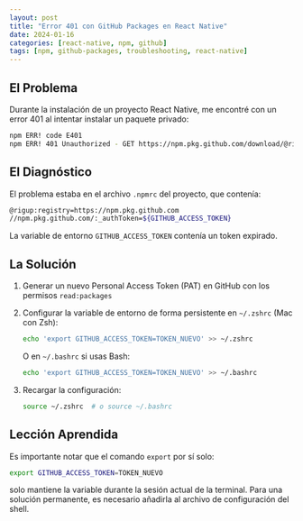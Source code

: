 ```yaml
---
layout: post
title: "Error 401 con GitHub Packages en React Native"
date: 2024-01-16
categories: [react-native, npm, github]
tags: [npm, github-packages, troubleshooting, react-native]
---
```


## El Problema

Durante la instalación de un proyecto React Native, me encontré con un error 401 al intentar instalar un paquete privado:

```bash
npm ERR! code E401
npm ERR! 401 Unauthorized - GET https://npm.pkg.github.com/download/@rigup/themes-react-native-paper/1.0.1/cc617bf4fbb89ec87bf450489f8607fb623e11d7 - unauthenticated: User cannot be authenticated with the token provided.
```

## El Diagnóstico

El problema estaba en el archivo `.npmrc` del proyecto, que contenía:

```bash
@rigup:registry=https://npm.pkg.github.com
//npm.pkg.github.com/:_authToken=${GITHUB_ACCESS_TOKEN}
```

La variable de entorno `GITHUB_ACCESS_TOKEN` contenía un token expirado.

## La Solución

1. Generar un nuevo Personal Access Token (PAT) en GitHub con los permisos `read:packages`

2. Configurar la variable de entorno de forma persistente en `~/.zshrc` (Mac con Zsh):
   ```bash
   echo 'export GITHUB_ACCESS_TOKEN=TOKEN_NUEVO' >> ~/.zshrc
   ```
   O en `~/.bashrc` si usas Bash:
   ```bash
   echo 'export GITHUB_ACCESS_TOKEN=TOKEN_NUEVO' >> ~/.bashrc
   ```

3. Recargar la configuración:
   ```bash
   source ~/.zshrc  # o source ~/.bashrc
   ```

## Lección Aprendida

Es importante notar que el comando `export` por sí solo:
```bash
export GITHUB_ACCESS_TOKEN=TOKEN_NUEVO
```
solo mantiene la variable durante la sesión actual de la terminal. Para una solución permanente, es necesario añadirla al archivo de configuración del shell.
